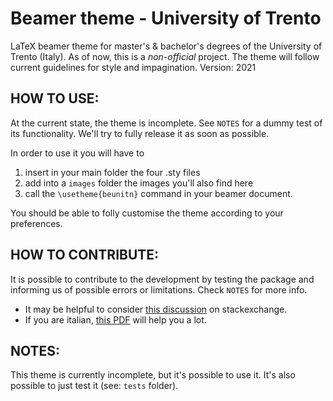 # Beamer theme - University of Trento
 
LaTeX beamer theme for master's & bachelor's degrees of the University of Trento (Italy).
As of now, this is a _non-official_ project. The theme will follow current guidelines for style and impagination.
Version: 2021

## HOW TO USE:
At the current state, the theme is incomplete. See `NOTES` for a dummy test of its functionality. We'll try to fully release it as soon as possible. 

In order to use it you will have to 
1. insert in your main folder the four .sty files 
2. add into a `images` folder the images you'll also find here
3. call the `\usetheme{beunitn}` command in your beamer document. 

You should be able to folly customise the theme according to your preferences.

## HOW TO CONTRIBUTE: 
It is possible to contribute to the development by testing the package and informing us of possible errors or limitations. Check `NOTES` for more info. 

- It may be helpful to consider [this discussion](https://tex.stackexchange.com/questions/146529/design-a-custom-beamer-theme-from-scratch) on stackexchange. 
- If you are italian, [this PDF](https://www.guitex.org/home/images/doc/GuideGuIT/intropersbeamer.pdf) will help you a lot.

## NOTES:
This theme is currently incomplete, but it's possible to use it. It's also possible to just test it (see: `tests` folder).



